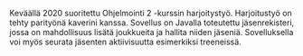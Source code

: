 Keväällä 2020 suoritettu Ohjelmointi 2 -kurssin harjoitystyö. Harjoitustyö on tehty parityönä kaverini kanssa. Sovellus on Javalla toteutettu jäsenrekisteri, jossa on mahdollisuus lisätä joukkueita ja hallita niiden jäseniä. Sovelluksella voi myös seurata jäsenten aktiivisuutta esimerkiksi treeneissä.
